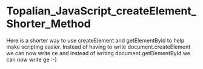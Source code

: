# Topalian_JavaScript_createElement_Shorter_Method
Here is a shorter way to use createElement and getElementById to help make scripting easier. Instead of having to write document.createElement we can now write ce and instead of writing document.getElementById we can now write ge :-)
